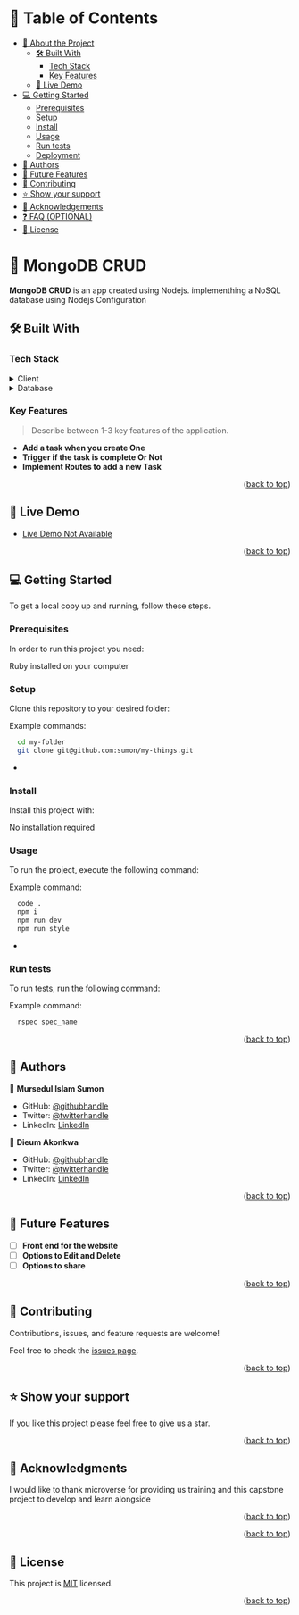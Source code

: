 <!-- TABLE OF CONTENTS -->

# 📗 Table of Contents

- [📖 About the Project](#about-project)
  - [🛠 Built With](#built-with)
    - [Tech Stack](#tech-stack)
    - [Key Features](#key-features)
  - [🚀 Live Demo](#live-demo)
- [💻 Getting Started](#getting-started)
  - [Prerequisites](#prerequisites)
  - [Setup](#setup)
  - [Install](#install)
  - [Usage](#usage)
  - [Run tests](#run-tests)
  - [Deployment](#deployment)
- [👥 Authors](#authors)
- [🔭 Future Features](#future-features)
- [🤝 Contributing](#contributing)
- [⭐️ Show your support](#support)
- [🙏 Acknowledgements](#acknowledgements)
- [❓ FAQ (OPTIONAL)](#faq)
- [📝 License](#license)

<!-- PROJECT DESCRIPTION -->

# 📖 MongoDB CRUD <a name="about-project"></a>

**MongoDB CRUD** is an app created using Nodejs. implementhing a NoSQL database using Nodejs Configuration

## 🛠 Built With <a name="built-with"></a>

### Tech Stack <a name="tech-stack"></a>

<details>
  <summary>Client</summary>
  <ul>
    <li><a href="https://nodejs.org/en">NodeJS</a></li>
  </ul>
</details>

<details>
<summary>Database</summary>
  <ul>
    <li><a href="https://www.mongodb.com/">NoSQL</a></li>
  </ul>
</details>

<!-- Features -->

### Key Features <a name="key-features"></a>

> Describe between 1-3 key features of the application.

- **Add a task when you create One**
- **Trigger if the task is complete Or Not**
- **Implement Routes to add a new Task**

<p align="right">(<a href="#readme-top">back to top</a>)</p>

<!-- LIVE DEMO -->

## 🚀 Live Demo <a name="live-demo"></a>

- [Live Demo Not Available]()

<p align="right">(<a href="#readme-top">back to top</a>)</p>

<!-- GETTING STARTED -->

## 💻 Getting Started <a name="getting-started"></a>

To get a local copy up and running, follow these steps.

### Prerequisites

In order to run this project you need:


Ruby installed on your computer


### Setup

Clone this repository to your desired folder:


Example commands:

```sh
  cd my-folder
  git clone git@github.com:sumon/my-things.git
```
-

### Install

Install this project with:

No installation required

### Usage

To run the project, execute the following command:


Example command:

```sh
  code .
  npm i 
  npm run dev 
  npm run style
```
-

### Run tests

To run tests, run the following command:


Example command:

```sh
  rspec spec_name
```

<p align="right">(<a href="#readme-top">back to top</a>)</p>

<!-- AUTHORS -->

## 👥 Authors <a name="authors"></a>

👤 **Mursedul Islam Sumon**

- GitHub: [@githubhandle](https://github.com/sumon766)
- Twitter: [@twitterhandle](https://twitter.com/sumon766)
- LinkedIn: [LinkedIn](https://linkedin.com/in/sumon766)

👤 **Dieum Akonkwa**

- GitHub: [@githubhandle](https://github.com/githubhandle)
- Twitter: [@twitterhandle](https://twitter.com/twitterhandle)
- LinkedIn: [LinkedIn](https://linkedin.com/in/linkedinhandle)

<p align="right">(<a href="#readme-top">back to top</a>)</p>

<!-- FUTURE FEATURES -->

## 🔭 Future Features <a name="future-features"></a>

- [ ] **Front end for the website**
- [ ] **Options to Edit and Delete**
- [ ] **Options to share**

<p align="right">(<a href="#readme-top">back to top</a>)</p>

<!-- CONTRIBUTING -->

## 🤝 Contributing <a name="contributing"></a>

Contributions, issues, and feature requests are welcome!

Feel free to check the [issues page](../../issues/).

<p align="right">(<a href="#readme-top">back to top</a>)</p>

<!-- SUPPORT -->

## ⭐️ Show your support <a name="support"></a>

If you like this project please feel free to give us a star.

<p align="right">(<a href="#readme-top">back to top</a>)</p>

<!-- ACKNOWLEDGEMENTS -->

## 🙏 Acknowledgments <a name="acknowledgements"></a>

I would like to thank microverse for providing us training and this capstone project to develop and learn alongside

<p align="right">(<a href="#readme-top">back to top</a>)</p>

<p align="right">(<a href="#readme-top">back to top</a>)</p>

<!-- LICENSE -->

## 📝 License <a name="license"></a>

This project is [MIT](https://github.com/sumon766/my-things/blob/dev/LICENSE.md) licensed.

<p align="right">(<a href="#readme-top">back to top</a>)</p>